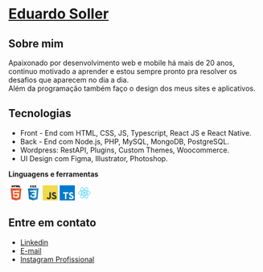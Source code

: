  # <a href="https://www.linkedin.com/in/eduardosoller/">Eduardo Soller</a>
 
## Sobre mim
Apaixonado por desenvolvimento web e mobile há mais de 20 anos, continuo motivado a aprender e estou sempre pronto pra resolver os desafios que aparecem no dia a dia.
<br>
Além da programação também faço o design dos meus sites e aplicativos.

## Tecnologias
- Front - End com HTML, CSS, JS, Typescript, React JS e React Native.
- Back - End com Node.js, PHP, MySQL, MongoDB, PostgreSQL.
- Wordpress: RestAPI, Plugins, Custom Themes, Woocommerce.
- UI Design com Figma, Illustrator, Photoshop.

**Linguagens e ferramentas**  

<code><img height="30" src="https://raw.githubusercontent.com/github/explore/80688e429a7d4ef2fca1e82350fe8e3517d3494d/topics/html/html.png"></code>
<code><img height="30" src="https://raw.githubusercontent.com/github/explore/80688e429a7d4ef2fca1e82350fe8e3517d3494d/topics/css/css.png"></code>
<code><img height="30" src="https://raw.githubusercontent.com/github/explore/80688e429a7d4ef2fca1e82350fe8e3517d3494d/topics/javascript/javascript.png"></code>
<code><img height="30" src="https://raw.githubusercontent.com/github/explore/80688e429a7d4ef2fca1e82350fe8e3517d3494d/topics/typescript/typescript.png"></code>
<code><img height="30" src="https://raw.githubusercontent.com/github/explore/80688e429a7d4ef2fca1e82350fe8e3517d3494d/topics/react/react.png"></code>


##  Entre em contato
- <a href="https://www.linkedin.com/in/eduardosoller/">Linkedin</a>
- <a href="mailto:eduardosoller@gmail.com">E-mail</a>
- <a href="https://instagram.com/soller.digital">Instagram Profissional</a>
</div>
